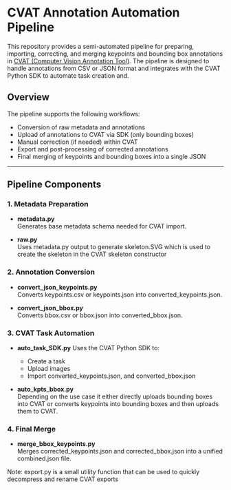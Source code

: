 # CVAT Annotation Automation Pipeline

This repository provides a semi-automated pipeline for preparing, importing, correcting, and merging keypoints and bounding box annotations in [CVAT (Computer Vision Annotation Tool)](https://cvat.org/). The pipeline is designed to handle annotations from CSV or JSON format and integrates with the CVAT Python SDK to automate task creation and.

## Overview

The pipeline supports the following workflows:

- Conversion of raw metadata and annotations
- Upload of annotations to CVAT via SDK (only bounding boxes)
- Manual correction (if needed) within CVAT
- Export and post-processing of corrected annotations
- Final merging of keypoints and bounding boxes into a single JSON

---

## Pipeline Components

### 1. Metadata Preparation

- **metadata.py**  
  Generates base metadata schema needed for CVAT import.

- **raw.py**  
  Uses metadata.py output to generate skeleton.SVG which is used to create the skeleton in the CVAT skeleton constructor

### 2. Annotation Conversion

- **convert_json_keypoints.py**  
  Converts keypoints.csv or keypoints.json into converted_keypoints.json.

- **convert_json_bbox.py**  
  Converts bbox.csv or bbox.json into converted_bbox.json.

### 3. CVAT Task Automation

- **auto_task_SDK.py** 
  Uses the CVAT Python SDK to:
  - Create a task
  - Upload images
  - Import converted_keypoints.json, and converted_bbox.json

- **auto_kpts_bbox.py**  
  Depending on the use case it either directly uploads bounding boxes into CVAT or converts keypoints into bounding boxes and then uploads them to CVAT.

### 4. Final Merge

- **merge_bbox_keypoints.py**  
  Merges corrected_keypoints.json and corrected_bbox.json into a unified combined.json file.
  
Note: export.py is a small utility function that can be used to quickly decompress and rename CVAT exports
